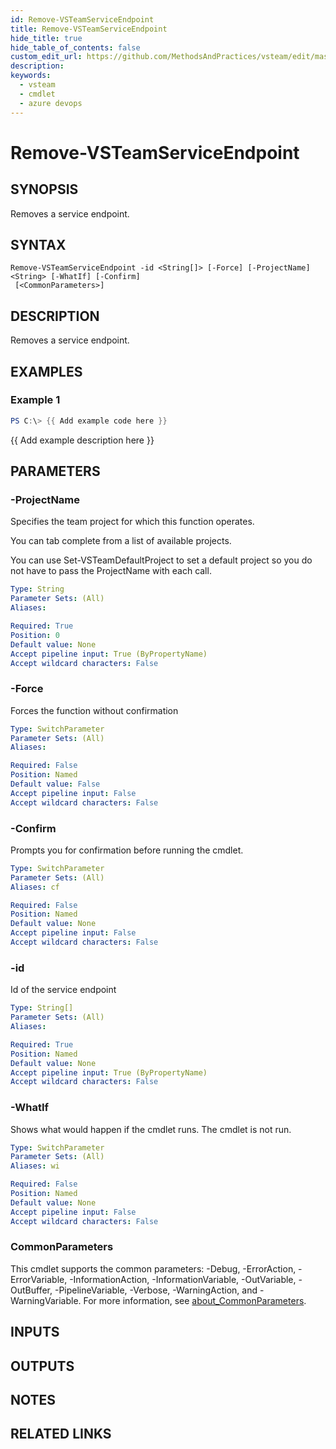 ```yaml
---
id: Remove-VSTeamServiceEndpoint
title: Remove-VSTeamServiceEndpoint
hide_title: true
hide_table_of_contents: false
custom_edit_url: https://github.com/MethodsAndPractices/vsteam/edit/master/.docs/Remove-VSTeamServiceEndpoint.md
description: 
keywords:
  - vsteam
  - cmdlet
  - azure devops
---
```


# Remove-VSTeamServiceEndpoint

## SYNOPSIS
Removes a service endpoint.

## SYNTAX

```
Remove-VSTeamServiceEndpoint -id <String[]> [-Force] [-ProjectName] <String> [-WhatIf] [-Confirm]
 [<CommonParameters>]
```

## DESCRIPTION
Removes a service endpoint.

## EXAMPLES

### Example 1
```powershell
PS C:\> {{ Add example code here }}
```

{{ Add example description here }}

## PARAMETERS

### -ProjectName
Specifies the team project for which this function operates.

You can tab complete from a list of available projects.

You can use Set-VSTeamDefaultProject to set a default project so you do not have to pass the ProjectName with each call.

```yaml
Type: String
Parameter Sets: (All)
Aliases:

Required: True
Position: 0
Default value: None
Accept pipeline input: True (ByPropertyName)
Accept wildcard characters: False
```

### -Force
Forces the function without confirmation

```yaml
Type: SwitchParameter
Parameter Sets: (All)
Aliases:

Required: False
Position: Named
Default value: False
Accept pipeline input: False
Accept wildcard characters: False
```

### -Confirm
Prompts you for confirmation before running the cmdlet.

```yaml
Type: SwitchParameter
Parameter Sets: (All)
Aliases: cf

Required: False
Position: Named
Default value: None
Accept pipeline input: False
Accept wildcard characters: False
```

### -id
Id of the service endpoint

```yaml
Type: String[]
Parameter Sets: (All)
Aliases:

Required: True
Position: Named
Default value: None
Accept pipeline input: True (ByPropertyName)
Accept wildcard characters: False
```

### -WhatIf
Shows what would happen if the cmdlet runs.
The cmdlet is not run.

```yaml
Type: SwitchParameter
Parameter Sets: (All)
Aliases: wi

Required: False
Position: Named
Default value: None
Accept pipeline input: False
Accept wildcard characters: False
```

### CommonParameters
This cmdlet supports the common parameters: -Debug, -ErrorAction, -ErrorVariable, -InformationAction, -InformationVariable, -OutVariable, -OutBuffer, -PipelineVariable, -Verbose, -WarningAction, and -WarningVariable. For more information, see [about_CommonParameters](http://go.microsoft.com/fwlink/?LinkID=113216).

## INPUTS

## OUTPUTS

## NOTES

## RELATED LINKS

